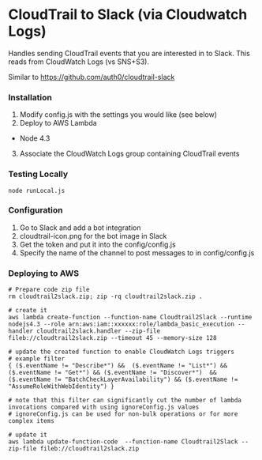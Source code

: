 # CloudTrail to Slack (via Cloudwatch Logs)

Handles sending CloudTrail events that you are interested in to Slack. This reads from CloudWatch Logs (vs SNS+S3).

Similar to
https://github.com/auth0/cloudtrail-slack

### Installation

1. Modify config.js with the settings you would like (see below)
2. Deploy to AWS Lambda
  * Node 4.3
3. Associate the CloudWatch Logs group containing CloudTrail events

### Testing Locally
```
node runLocal.js
```

### Configuration

1. Go to Slack and add a bot integration
2. cloudtrail-icon.png for the bot image in Slack
3. Get the token and put it into the config/config.js
4. Specify the name of the channel to post messages to in config/config.js

### Deploying to AWS

```
# Prepare code zip file
rm cloudtrail2slack.zip; zip -rq cloudtrail2slack.zip .

# create it
aws lambda create-function --function-name Cloudtrail2Slack --runtime nodejs4.3 --role arn:aws:iam::xxxxxx:role/lambda_basic_execution --handler cloudtrail2slack.handler --zip-file fileb://cloudtrail2slack.zip --timeout 45 --memory-size 128

# update the created function to enable CloudWatch Logs triggers
# example filter
{ ($.eventName != "Describe*") &&  ($.eventName != "List*") && ($.eventName != "Get*") && ($.eventName != "Discover*")  && ($.eventName != "BatchCheckLayerAvailability") && ($.eventName != "AssumeRoleWithWebIdentity") }

# note that this filter can significantly cut the number of lambda invocations compared with using ignoreConfig.js values
# ignoreConfig.js can be used for non-bulk operations or for more complex items

# update it
aws lambda update-function-code  --function-name Cloudtrail2Slack --zip-file fileb://cloudtrail2slack.zip
```